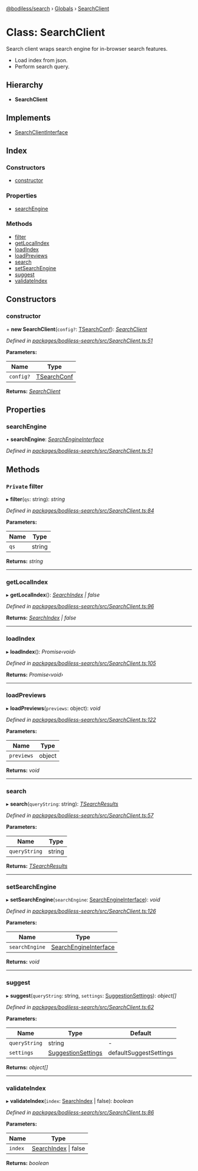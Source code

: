 [@bodiless/search](../README.md) › [Globals](../globals.md) › [SearchClient](searchclient.md)

# Class: SearchClient

Search client wraps search engine for in-browser search features.

- Load index from json.
- Perform search query.

## Hierarchy

* **SearchClient**

## Implements

* [SearchClientInterface](../interfaces/searchclientinterface.md)

## Index

### Constructors

* [constructor](searchclient.md#constructor)

### Properties

* [searchEngine](searchclient.md#searchengine)

### Methods

* [filter](searchclient.md#private-filter)
* [getLocalIndex](searchclient.md#getlocalindex)
* [loadIndex](searchclient.md#loadindex)
* [loadPreviews](searchclient.md#loadpreviews)
* [search](searchclient.md#search)
* [setSearchEngine](searchclient.md#setsearchengine)
* [suggest](searchclient.md#suggest)
* [validateIndex](searchclient.md#validateindex)

## Constructors

###  constructor

\+ **new SearchClient**(`config?`: [TSearchConf](../globals.md#tsearchconf)): *[SearchClient](searchclient.md)*

*Defined in [packages/bodiless-search/src/SearchClient.ts:51](https://github.com/johnsonandjohnson/Bodiless-JS/blob/4f0bb69e/packages/bodiless-search/src/SearchClient.ts#L51)*

**Parameters:**

Name | Type |
------ | ------ |
`config?` | [TSearchConf](../globals.md#tsearchconf) |

**Returns:** *[SearchClient](searchclient.md)*

## Properties

###  searchEngine

• **searchEngine**: *[SearchEngineInterface](../interfaces/searchengineinterface.md)*

*Defined in [packages/bodiless-search/src/SearchClient.ts:51](https://github.com/johnsonandjohnson/Bodiless-JS/blob/4f0bb69e/packages/bodiless-search/src/SearchClient.ts#L51)*

## Methods

### `Private` filter

▸ **filter**(`qs`: string): *string*

*Defined in [packages/bodiless-search/src/SearchClient.ts:84](https://github.com/johnsonandjohnson/Bodiless-JS/blob/4f0bb69e/packages/bodiless-search/src/SearchClient.ts#L84)*

**Parameters:**

Name | Type |
------ | ------ |
`qs` | string |

**Returns:** *string*

___

###  getLocalIndex

▸ **getLocalIndex**(): *[SearchIndex](../globals.md#searchindex) | false*

*Defined in [packages/bodiless-search/src/SearchClient.ts:96](https://github.com/johnsonandjohnson/Bodiless-JS/blob/4f0bb69e/packages/bodiless-search/src/SearchClient.ts#L96)*

**Returns:** *[SearchIndex](../globals.md#searchindex) | false*

___

###  loadIndex

▸ **loadIndex**(): *Promise‹void›*

*Defined in [packages/bodiless-search/src/SearchClient.ts:105](https://github.com/johnsonandjohnson/Bodiless-JS/blob/4f0bb69e/packages/bodiless-search/src/SearchClient.ts#L105)*

**Returns:** *Promise‹void›*

___

###  loadPreviews

▸ **loadPreviews**(`previews`: object): *void*

*Defined in [packages/bodiless-search/src/SearchClient.ts:122](https://github.com/johnsonandjohnson/Bodiless-JS/blob/4f0bb69e/packages/bodiless-search/src/SearchClient.ts#L122)*

**Parameters:**

Name | Type |
------ | ------ |
`previews` | object |

**Returns:** *void*

___

###  search

▸ **search**(`queryString`: string): *[TSearchResults](../globals.md#tsearchresults)*

*Defined in [packages/bodiless-search/src/SearchClient.ts:57](https://github.com/johnsonandjohnson/Bodiless-JS/blob/4f0bb69e/packages/bodiless-search/src/SearchClient.ts#L57)*

**Parameters:**

Name | Type |
------ | ------ |
`queryString` | string |

**Returns:** *[TSearchResults](../globals.md#tsearchresults)*

___

###  setSearchEngine

▸ **setSearchEngine**(`searchEngine`: [SearchEngineInterface](../interfaces/searchengineinterface.md)): *void*

*Defined in [packages/bodiless-search/src/SearchClient.ts:126](https://github.com/johnsonandjohnson/Bodiless-JS/blob/4f0bb69e/packages/bodiless-search/src/SearchClient.ts#L126)*

**Parameters:**

Name | Type |
------ | ------ |
`searchEngine` | [SearchEngineInterface](../interfaces/searchengineinterface.md) |

**Returns:** *void*

___

###  suggest

▸ **suggest**(`queryString`: string, `settings`: [SuggestionSettings](../globals.md#suggestionsettings)): *object[]*

*Defined in [packages/bodiless-search/src/SearchClient.ts:62](https://github.com/johnsonandjohnson/Bodiless-JS/blob/4f0bb69e/packages/bodiless-search/src/SearchClient.ts#L62)*

**Parameters:**

Name | Type | Default |
------ | ------ | ------ |
`queryString` | string | - |
`settings` | [SuggestionSettings](../globals.md#suggestionsettings) | defaultSuggestSettings |

**Returns:** *object[]*

___

###  validateIndex

▸ **validateIndex**(`index`: [SearchIndex](../globals.md#searchindex) | false): *boolean*

*Defined in [packages/bodiless-search/src/SearchClient.ts:86](https://github.com/johnsonandjohnson/Bodiless-JS/blob/4f0bb69e/packages/bodiless-search/src/SearchClient.ts#L86)*

**Parameters:**

Name | Type |
------ | ------ |
`index` | [SearchIndex](../globals.md#searchindex) &#124; false |

**Returns:** *boolean*

